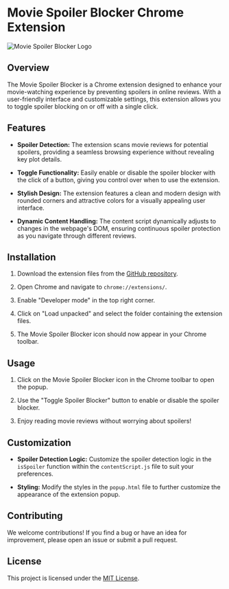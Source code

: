 # Movie Spoiler Blocker Chrome Extension

![Movie Spoiler Blocker Logo](https://github.com/vaibhavchaubey/MovieSpoilerBlocker/raw/main/icon.png)


## Overview

The Movie Spoiler Blocker is a Chrome extension designed to enhance your movie-watching experience by preventing spoilers in online reviews. With a user-friendly interface and customizable settings, this extension allows you to toggle spoiler blocking on or off with a single click.

## Features

- **Spoiler Detection:** The extension scans movie reviews for potential spoilers, providing a seamless browsing experience without revealing key plot details.

- **Toggle Functionality:** Easily enable or disable the spoiler blocker with the click of a button, giving you control over when to use the extension.

- **Stylish Design:** The extension features a clean and modern design with rounded corners and attractive colors for a visually appealing user interface.

- **Dynamic Content Handling:** The content script dynamically adjusts to changes in the webpage's DOM, ensuring continuous spoiler protection as you navigate through different reviews.

## Installation

1. Download the extension files from the [GitHub repository](#insert-repository-link-here).

2. Open Chrome and navigate to `chrome://extensions/`.

3. Enable "Developer mode" in the top right corner.

4. Click on "Load unpacked" and select the folder containing the extension files.

5. The Movie Spoiler Blocker icon should now appear in your Chrome toolbar.

## Usage

1. Click on the Movie Spoiler Blocker icon in the Chrome toolbar to open the popup.

2. Use the "Toggle Spoiler Blocker" button to enable or disable the spoiler blocker.

3. Enjoy reading movie reviews without worrying about spoilers!

## Customization

- **Spoiler Detection Logic:** Customize the spoiler detection logic in the `isSpoiler` function within the `contentScript.js` file to suit your preferences.

- **Styling:** Modify the styles in the `popup.html` file to further customize the appearance of the extension popup.

## Contributing

We welcome contributions! If you find a bug or have an idea for improvement, please open an issue or submit a pull request.

## License

This project is licensed under the [MIT License](LICENSE).
